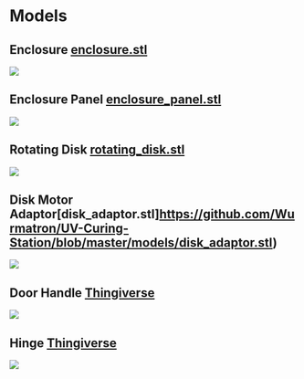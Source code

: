 # Models

## Enclosure [enclosure.stl](https://github.com/Wurmatron/UV-Curing-Station/blob/master/models/enclosure.stl)
![](https://i.imgur.com/XZ2V6UT.png)

## Enclosure Panel [enclosure_panel.stl](https://github.com/Wurmatron/UV-Curing-Station/blob/master/models/enclosure_panel.stl)
![](https://i.imgur.com/drcIkJ6.png)

## Rotating Disk [rotating_disk.stl](https://github.com/Wurmatron/UV-Curing-Station/blob/master/models/rotating_disk.stl)
![](https://i.imgur.com/5bLqbng.png)

## Disk Motor Adaptor[disk_adaptor.stl]https://github.com/Wurmatron/UV-Curing-Station/blob/master/models/disk_adaptor.stl)
![](https://i.imgur.com/kZvHiUP.png)

## Door Handle [Thingiverse](https://www.thingiverse.com/thing:2779081)
![](https://i.imgur.com/5UKjzAX.png)

## Hinge [Thingiverse](https://www.thingiverse.com/thing:1096475)
![](https://i.imgur.com/0amLYaT.png)
